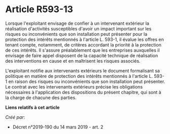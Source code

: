 # Article R593-13

Lorsque l'exploitant envisage de confier à un intervenant extérieur la réalisation d'activités susceptibles d'avoir un impact
important sur les risques ou inconvénients que son installation peut présenter pour la protection des intérêts mentionnés à
l'article L. 593-1, il évalue les offres en tenant compte, notamment, de critères accordant la priorité à la protection de
ces intérêts. Il s'assure préalablement que les entreprises auxquelles il envisage de faire appel disposent de la capacité
technique de réalisation des interventions en cause et en maîtrisent les risques associés.

L'exploitant notifie aux intervenants extérieurs le document formalisant sa politique en matière de protection des intérêts
mentionnés à l'article L. 593-1 en raison des risques ou inconvénients que son installation peut présenter. Le contrat avec
les intervenants extérieurs précise les obligations nécessaires à l'application des dispositions du présent chapitre, qui
sont à la charge de chacune des parties.

**Liens relatifs à cet article**

_Créé par_:

  - Décret n°2019-190 du 14 mars 2019 - art. 2
